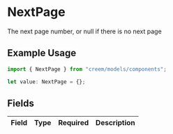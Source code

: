 # NextPage

The next page number, or null if there is no next page

## Example Usage

```typescript
import { NextPage } from "creem/models/components";

let value: NextPage = {};
```

## Fields

| Field       | Type        | Required    | Description |
| ----------- | ----------- | ----------- | ----------- |